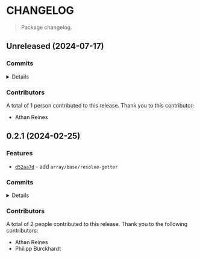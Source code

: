 # CHANGELOG

> Package changelog.

<section class="release" id="unreleased">

## Unreleased (2024-07-17)

<section class="commits">

### Commits

<details>

-   [`32bbcb3`](https://github.com/stdlib-js/stdlib/commit/32bbcb3b3dae1f028fd18166ee7875a93d44d0ee) - **refactor:** update paths _(by Athan Reines)_
-   [`8d4c46b`](https://github.com/stdlib-js/stdlib/commit/8d4c46b10ca912401e0ff0caa37a17cd3c443c2f) - **refactor:** update paths _(by Athan Reines)_
-   [`ed9c0a5`](https://github.com/stdlib-js/stdlib/commit/ed9c0a5e55ff09af3dd6af8c38615480e2c1828e) - **refactor:** update paths _(by Athan Reines)_
-   [`18b3c79`](https://github.com/stdlib-js/stdlib/commit/18b3c79c5035c7082618b7379cd6576e64393a96) - **refactor:** update paths _(by Athan Reines)_

</details>

</section>

<!-- /.commits -->

<section class="contributors">

### Contributors

A total of 1 person contributed to this release. Thank you to this contributor:

-   Athan Reines

</section>

<!-- /.contributors -->

</section>

<!-- /.release -->

<section class="release" id="v0.2.1">

## 0.2.1 (2024-02-25)

<section class="features">

### Features

-   [`d52aa7d`](https://github.com/stdlib-js/stdlib/commit/d52aa7d3c90a96bf90271f455258db92e277923b) - add `array/base/resolve-getter`

</section>

<!-- /.features -->

<section class="commits">

### Commits

<details>

-   [`8414978`](https://github.com/stdlib-js/stdlib/commit/841497835659ea4c07e4b77b6750525763424763) - **test:** fix array instantiation and resolve lint errors _(by Athan Reines)_
-   [`dea49e0`](https://github.com/stdlib-js/stdlib/commit/dea49e03ab5571233e3da26835a6a6d3256d5737) - **docs:** use single quotes in require calls instead of backticks _(by Philipp Burckhardt)_
-   [`d52aa7d`](https://github.com/stdlib-js/stdlib/commit/d52aa7d3c90a96bf90271f455258db92e277923b) - **feat:** add `array/base/resolve-getter` _(by Athan Reines)_

</details>

</section>

<!-- /.commits -->

<section class="contributors">

### Contributors

A total of 2 people contributed to this release. Thank you to the following contributors:

-   Athan Reines
-   Philipp Burckhardt

</section>

<!-- /.contributors -->

</section>

<!-- /.release -->

